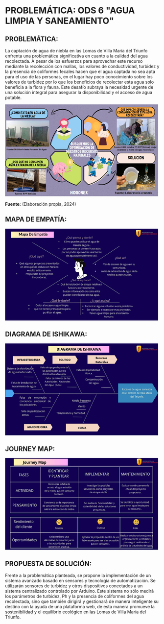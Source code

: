 # PROBLEMÁTICA: ODS 6 "AGUA LIMPIA Y SANEAMIENTO"

## PROBLEMÁTICA:

La captación de agua de niebla en las Lomas de Villa María del Triunfo enfrenta una problemática significativa en cuanto a la calidad del agua recolectada. A pesar de los esfuerzos para aprovechar este recurso mediante la recolección con mallas, los valores de conductividad, turbidez y la presencia de coliformes fecales hacen que el agua captada no sea apta para el uso de las personas, en el lugar hay poco conocimiento sobre los valores de turbidez por lo que los beneficios de recolectar esta agua solo beneficia a la flora y fauna. Este desafío subraya la necesidad urgente de una solución integral para asegurar la disponibilidad y el acceso de agua potable.

<img src="../../Carpetas/Imagenes/Propio.png" alt="Propio" width="500" height="300">

**Fuente:** (Elaboración propia, 2024)

## MAPA DE EMPATÍA:

<img src="../../Carpetas/Imagenes/Empatia.jpg" alt="Texto Alternativo" width="500" height="300">

## DIAGRAMA DE ISHIKAWA:

<img src="../../Carpetas/Imagenes/Ishikawa.jpg" alt="Texto Alternativo" width="500" height="300">


## JOURNEY MAP:

<img src="../../Carpetas/Imagenes/Journey.jpg" alt="Texto Alternativo" width="500" height="300">

## PROPUESTA DE SOLUCIÓN: 

Frente a la problemática planteada, se propone la implementación de un sistema avanzado basado en sensores y tecnología de automatización. Se utilizarán sensores de turbidez y otros dispositivos conectados a un sistema centralizado controlado por Arduino. Este sistema no sólo medirá los parámetros de turbidez, Ph y la presencia de coliformes del agua recolectada, sino que también  dirigirá y gestionará de manera inteligente su destino con la ayuda de una plataforma web, de esta manera promueve la sostenibilidad y el equilibrio ecológico en las Lomas de Villa María del Triunfo.
